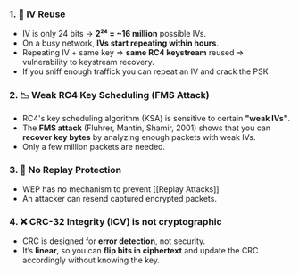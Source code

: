### 1. 🔁 **IV Reuse**

- IV is only 24 bits → **2²⁴ = ~16 million** possible IVs.
- On a busy network, **IVs start repeating within hours**.
- Repeating IV + same key ⇒ **same RC4 keystream** reused ⇒ vulnerability to keystream recovery.
- If you sniff enough traffick you can repeat an IV and crack the PSK

### 2. 📉 **Weak RC4 Key Scheduling (FMS Attack)**
- RC4's key scheduling algorithm (KSA) is sensitive to certain **"weak IVs"**.
- The **FMS attack** (Fluhrer, Mantin, Shamir, 2001) shows that you can **recover key bytes** by analyzing enough packets with weak IVs.
- Only a few million packets are needed.

### 3. 🔄 **No Replay Protection**
- WEP has no mechanism to prevent [[Replay Attacks]]
- An attacker can resend captured encrypted packets.

### 4. ❌ **CRC-32 Integrity (ICV) is not cryptographic**

- CRC is designed for **error detection**, not security.
- It’s **linear**, so you can **flip bits in ciphertext** and update the CRC accordingly without knowing the key.